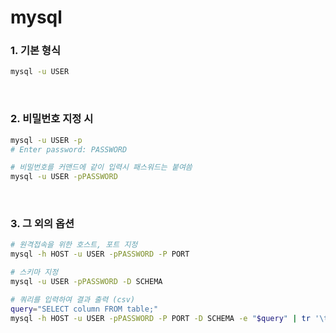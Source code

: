 mysql
===

### 1. 기본 형식
```sh
mysql -u USER
```

<br>

### 2. 비밀번호 지정 시
```sh
mysql -u USER -p
# Enter password: PASSWORD

# 비밀번호를 커맨드에 같이 입력시 패스워드는 붙여씀
mysql -u USER -pPASSWORD
```

<br>

### 3. 그 외의 옵션
```sh
# 원격접속을 위한 호스트, 포트 지정
mysql -h HOST -u USER -pPASSWORD -P PORT

# 스키마 지정
mysql -u USER -pPASSWORD -D SCHEMA

# 쿼리를 입력하여 결과 출력 (csv)
query="SELECT column FROM table;"
mysql -h HOST -u USER -pPASSWORD -P PORT -D SCHEMA -e "$query" | tr '\t' ',' > /aaa/bbb/query.csv

```

<br>

### 

<br>
